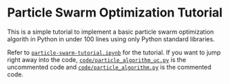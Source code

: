 # Particle Swarm Optimization Tutorial

This is a simple tutorial to implement a basic particle swarm optimization algorith in Python in under 100 lines using only Python standard libraries.

Refer to <a href="https://github.com/stratzilla/tutorials/blob/master/particle-swarm-optimization/particle-swarm-tutorial.ipynb">`particle-swarm-tutorial.ipynb`</a> for the tutorial. If you want to jump right away into the code, <a href="https://github.com/stratzilla/tutorials/blob/master/particle-swarm-optimization/code/particle_algorithm_uc.py">`code/particle_algorithm_uc.py`</a> is the uncommented code and <a href="https://github.com/stratzilla/tutorials/blob/master/particle-swarm-optimization/code/particle_algorithm.py">`code/particle_algorithm.py`</a> is the commented code.
